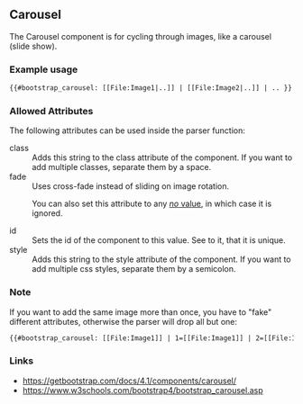## Carousel
The Carousel component is for cycling through images, like a carousel (slide show).

### Example usage
```html
{{#bootstrap_carousel: [[File:Image1|..]] | [[File:Image2|..]] | .. }}
```

### Allowed Attributes
The following attributes can be used inside the parser function:

<dl>
<dt>class</dt>
<dd>Adds this string to the class attribute of the component. If you want to
add multiple classes, separate them by a space.</dd>

<dt>fade</dt>
<dd>Uses cross-fade instead of sliding on image rotation. 

You can also set this attribute to any [_no_ value](no-value.md), in which case
it is ignored.</dd>

<dt>id</dt>
<dd>Sets the id of the component to this value. See to it, that it is
unique.</dd>

<dt>style</dt>
<dd>Adds this string to the style attribute of the component. If you want to
add multiple css styles, separate them by a semicolon.</dd>
</dl>

### Note
If you want to add the same image more than once, you have to "fake" different
attributes, otherwise the parser will drop all but one:

```html
{{#bootstrap_carousel: [[File:Image1]] | 1=[[File:Image1]] | 2=[[File:Image1]] | 3=[[File:Image1]] }}
```

### Links
* https://getbootstrap.com/docs/4.1/components/carousel/
* https://www.w3schools.com/bootstrap4/bootstrap_carousel.asp
